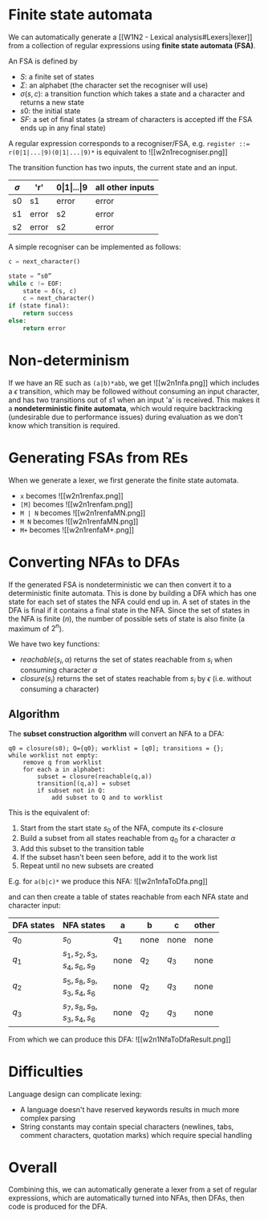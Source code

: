 # Finite state automata
We can automatically generate a [[W1N2 - Lexical analysis#Lexers|lexer]] from a collection of regular expressions using **finite state automata (FSA)**. 

An FSA is defined by
- $S$: a finite set of states
- $\Sigma$: an alphabet (the character set the recogniser will use)
- $\sigma(s,c)$: a transition function which takes a state and a character and returns a new state
- $s0$: the initial state
- $SF$: a set of final states (a stream of characters is accepted iff the FSA ends up in any final state)

A regular expression corresponds to a recogniser/FSA, e.g.
`register ::= r(0|1|...|9)(0|1|...|9)*` is equivalent to
![[w2n1recogniser.png]]

The transition function has two inputs, the current state and an input.

| $\sigma$ | 'r'   | 0\|1\|...\|9 | all other inputs |
| -------- | ----- | ------------ | ---------------- |
| s0       | s1    | error        | error            |
| s1       | error | s2           | error            |
| s2       | error | s2           | error            |
A simple recogniser can be implemented as follows:
```python
c = next_character()

state = “s0”
while c != EOF:
	state = δ(s, c)
	c = next_character()
if (state final):
	return success
else:
	return error
```
# Non-determinism
If we have an RE such as `(a|b)*abb`, we get
![[w2n1nfa.png]]
which includes a $\epsilon$ transition, which may be followed without consuming an input character, and has two transitions out of $s1$ when an input 'a' is received. This makes it a **nondeterministic finite automata**, which would require backtracking (undesirable due to performance issues) during evaluation as we don't know which transition is required.
# Generating FSAs from REs
When we generate a lexer, we first generate the finite state automata.
- `x` becomes
  ![[w2n1renfax.png]]
- `[M]` becomes
  ![[w2n1renfam.png]]
- `M | N` becomes
  ![[w2n1renfaMN.png]]
- `M N` becomes
  ![[w2n1renfaMN.png]]
- `M+` becomes
  ![[w2n1renfaM+.png]]
# Converting NFAs to DFAs
If the generated FSA is nondeterministic we can then convert it to a deterministic finite automata. This is done by building a DFA which has one state for each set of states the NFA could end up in. A set of states in the DFA is final if it contains a final state in the NFA. Since the set of states in the NFA is finite ($n$), the number of possible sets of state is also finite (a maximum of $2^n$).

We have two key functions:
- $reachable(s_i,\alpha)$ returns the set of states reachable from $s_i$ when consuming character $\alpha$
- $closure(s_i)$ returns the set of states reachable from $s_i$ by $\epsilon$ (i.e. without consuming a character)
## Algorithm
The **subset construction algorithm** will convert an NFA to a DFA:
```
q0 = closure(s0); Q={q0}; worklist = [q0]; transitions = {};
while worklist not empty:
	remove q from worklist
	for each a in alphabet:
		subset = closure(reachable(q,a))
		transition[(q,a)] = subset
		if subset not in Q:
			add subset to Q and to worklist
```
This is the equivalent of:
1. Start from the start state $s_0$ of the NFA, compute its $\epsilon$-closure
2. Build a subset from all states reachable from $q_0$ for a character $\alpha$
3. Add this subset to the transition table
4. If the subset hasn't been seen before, add it to the work list
6. Repeat until no new subsets are created

E.g. for `a(b|c)*` we produce this NFA:
![[w2n1nfaToDfa.png]]

and can then create a table of states reachable from each NFA state and character input:

| DFA states | NFA states                      | a     | b     | c     | other |
| ---------- | ------------------------------- | ----- | ----- | ----- | ----- |
| $q_0$      | $s_0$                           | $q_1$ | none  | none  | none  |
| $q_1$      | $s_1,s_2,s_3,$<br>$s_4,s_6,s_9$ | none  | $q_2$ | $q_3$ | none  |
| $q_2$      | $s_5,s_8,s_9,$<br>$s_3,s_4,s_6$ | none  | $q_2$ | $q_3$ | none  |
| $q_3$      | $s_7,s_8,s_9,$<br>$s_3,s_4,s_6$ | none  | $q_2$ | $q_3$ | none  |
From which we can produce this DFA:
![[w2n1NfaToDfaResult.png]]
# Difficulties
Language design can complicate lexing:
- A language doesn't have reserved keywords results in much more complex parsing
- String constants may contain special characters (newlines, tabs, comment characters, quotation marks) which require special handling
# Overall
Combining this, we can automatically generate a lexer from a set of regular expressions, which are automatically turned into NFAs, then DFAs, then code is produced for the DFA.